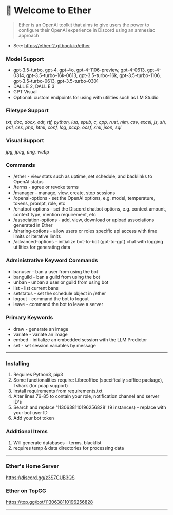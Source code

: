 # 👋 Welcome to Ether

> Ether is an OpenAI toolkit that aims to give users the power to configure their OpenAI experience in Discord using an amnesiac approach
 * See: https://ether-2.gitbook.io/ether
### Model Support
 * gpt-3.5-turbo, gpt-4, gpt-4o, gpt-4-1106-preview, gpt-4-0613, gpt-4-0314, gpt-3.5-turbo-16k-0613, gpt-3.5-turbo-16k, gpt-3.5-turbo-1106, gpt-3.5-turbo-0613, gpt-3.5-turbo-0301
 * DALL E 2, DALL E 3
 * GPT Visual
 * Optional: custom endpoints for using with utilities such as LM Studio
   
### Filetype Support
*txt, doc, docx, odt, rtf, python, lua, epub, c, cpp, rust, nim, csv, excel, js, sh, ps1, css, php, html, conf, log, pcap, ocsf, xml, json, sql*

### Visual Support
*jpg, jpeg, png, webp*

### Commands
 * /ether - view stats such as uptime, set schedule, and backlinks to OpenAI status
 * /terms - agree or revoke terms
 * /manager - manage, view, create, stop sessions
 * /openai-options - set the OpenAI options, e.g. model, temperature, tokens, prompt, role, etc
 * /chatbot-options - set the Discord chatbot options, e.g. context amount, context type, mention requirement, etc
 * /association-options - add, view, download or upload associations generated in Ether
 * /sharing-options - allow users or roles specific api access with time limits or iterative limits
 * /advanced-options - initialize bot-to-bot (gpt-to-gpt) chat with logging utilities for generating data
   
### Administrative Keyword Commands
 * banuser - ban a user from using the bot
 * banguild - ban a guild from using the bot
 * unban - unban a user or guild from using bot
 * list - list current bans
 * setstatus - set the schedule object in /ether
 * logout - command the bot to logout
 * leave - command the bot to leave a server

### Primary Keywords
 * draw - generate an image
 * variate - variate an image 
 * embed - initialize an embedded session with the LLM Predictor
 * set - set session variables by message

***
### Installing
1. Requires Python3, pip3
2. Some functionalities require: Libreoffice (specifically soffice package), Tshark (for pcap support)
3. Install requirements from requirements.txt
4. Alter lines 76-85 to contain your role, notification channel and server ID's
5. Search and replace '1130638110196256828' (9 instances) - replace with your bot user ID
6. Add your bot token
   
### Additional Items
1. Will generate databases - terms, blacklist
2. requires temp & data directories for processing data
***

### Ether's Home Server

https://discord.gg/z3S7CUB3QS

### Ether on TopGG

https://top.gg/bot/1130638110196256828

</details>

***
